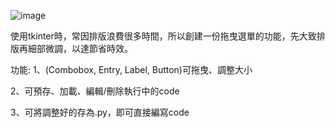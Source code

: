 ![image](https://github.com/Atong1017/tkinter_draggable/assets/60724932/d6dabecc-21d8-40d4-9aa4-1b8446771086)


使用tkinter時，常因排版浪費很多時間，所以創建一份拖曳選單的功能，先大致排版再細部微調，以達節省時效。

功能:
1、(Combobox, Entry, Label, Button)可拖曳、調整大小

2、可預存、加載、編輯/刪除執行中的code

3、可將調整好的存為.py，即可直接編寫code
